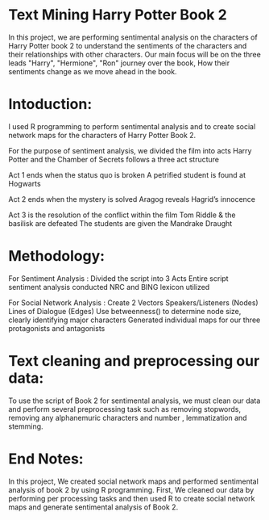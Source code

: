 # Text Mining Harry Potter Book 2
In this project, we are performing sentimental analysis on the characters of Harry Potter book 2 to understand the sentiments of the characters and their relationships with other characters. Our main focus will be on the three leads "Harry", "Hermione", "Ron" journey over the book, How their sentiments change as we move ahead in the book.

# Intoduction:
I used R programming  to perform sentimental analysis and to create social network maps for the characters of Harry Potter Book 2.

For the purpose of sentiment analysis, we divided the film into acts
Harry Potter and the Chamber of Secrets follows a three act structure

Act 1 ends when the status quo is broken
A petrified student is found at Hogwarts

Act 2 ends when the mystery is solved
Aragog reveals Hagrid’s innocence

Act 3 is the resolution of the conflict within the film
Tom Riddle & the basilisk are defeated
The students are given the Mandrake Draught

# Methodology:
For Sentiment Analysis :
Divided the script into 3 Acts
Entire script sentiment analysis conducted 
NRC and BING lexicon utilized 

For Social Network Analysis :
Create 2 Vectors
Speakers/Listeners (Nodes)
Lines of Dialogue (Edges)
Use betweenness() to determine node size, clearly identifying major characters
Generated individual maps for our three protagonists and antagonists

# Text cleaning and preprocessing our data:
 To use the script of Book 2 for sentimental analysis, we must clean our data and perform several preprocessing task such as removing stopwords, removing any alphanemuric characters and number , lemmatization and stemming.
  
 # End Notes:
 In this project, We created social network maps and performed sentimental analysis of book 2 by using R programming. 
 First, We cleaned our data by performing per processing tasks and then used R to create social network maps and generate sentimental analysis of Book 2.  
